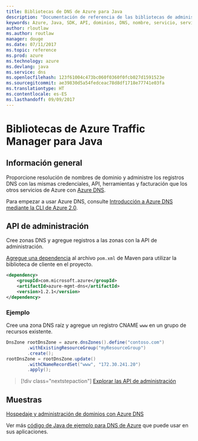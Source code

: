 ```yaml
---
title: Bibliotecas de DNS de Azure para Java
description: "Documentación de referencia de las bibliotecas de administración de DNS de Azure para Java"
keywords: Azure, Java, SDK, API, dominios, DNS, nombre, servicio, servicio de nombres de dominio
author: rloutlaw
ms.author: routlaw
manager: douge
ms.date: 07/11/2017
ms.topic: reference
ms.prod: azure
ms.technology: azure
ms.devlang: java
ms.service: dns
ms.openlocfilehash: 123f61004c473bc060f0360f0fcb027d1591523e
ms.sourcegitcommit: ae39830d5a54fedceac78d8df1718e77741e03fa
ms.translationtype: HT
ms.contentlocale: es-ES
ms.lasthandoff: 09/09/2017
---
```

# <a name="azure-traffic-manager-libraries-for-java"></a>Bibliotecas de Azure Traffic Manager para Java

## <a name="overview"></a>Información general

Proporcione resolución de nombres de dominio y administre los registros DNS con las mismas credenciales, API, herramientas y facturación que los otros servicios de Azure con [Azure DNS](/azure/dns/dns-overview).

Para empezar a usar Azure DNS, consulte [Introducción a Azure DNS mediante la CLI de Azure 2.0](/azure/dns/dns-getstarted-cli).

## <a name="management-api"></a>API de administración

Cree zonas DNS y agregue registros a las zonas con la API de administración.

[Agregue una dependencia](https://maven.apache.org/guides/getting-started/index.html#How_do_I_use_external_dependencies) al archivo `pom.xml` de Maven para utilizar la biblioteca de cliente en el proyecto.

```XML
<dependency>
    <groupId>com.microsoft.azure</groupId>
    <artifactId>azure-mgmt-dns</artifactId>
    <version>1.2.1</version>
</dependency>
```   

### <a name="example"></a>Ejemplo

Cree una zona DNS raíz y agregue un registro CNAME `www` en un grupo de recursos existente.

```java
DnsZone rootDnsZone = azure.dnsZones().define("contoso.com")
        .withExistingResourceGroup("myResourceGroup")
        .create();
rootDnsZone = rootDnsZone.update()
        .withCNameRecordSet("www", "172.30.241.20")
        .apply();
```

> [!div class="nextstepaction"]
> [Explorar las API de administración](/java/api/overview/azure/dns/managementapi)

## <a name="samples"></a>Muestras

[Hospedaje y administración de dominios con Azure DNS](https://github.com/Azure-Samples/dns-java-host-and-manage-your-domains)

Ver más [código de Java de ejemplo para DNS de Azure](https://azure.microsoft.com/resources/samples/?platform=java&term=dns) que puede usar en sus aplicaciones.